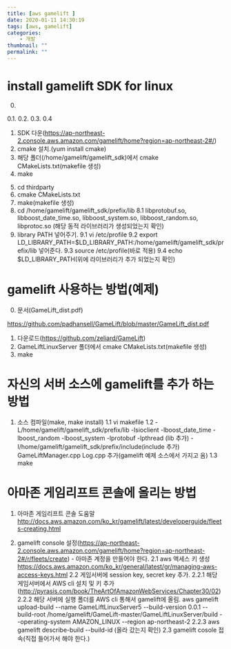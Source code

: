 ```yaml
---
title: [aws gamelift ]
date: 2020-01-11 14:30:19
tags: [aws, gamelift]
categories:
    - 개발
thumbnail: ""
permalink: ""
---
```

# install gamelift SDK for linux
0. 
0.1.
0.2.
0.3.
0.4

1. SDK 다운(https://ap-northeast-2.console.aws.amazon.com/gamelift/home?region=ap-northeast-2#/)
2. cmake 설치.(yum install cmake)
3. 해당 폴더(/home/gamelift/gamelift_sdk)에서 cmake CMakeLists.txt(makefile 생성)
4. make
<!-- more -->
5. cd thirdparty
6. cmake CMakeLists.txt
7. make(makefile 생성)
8. cd /home/gamelift/gamelift_sdk/prefix/lib
 8.1 libprotobuf.so, libboost_date_time.so, libboost_system.so, libboost_random.so, libprotoc.so (해당 동적 라이브러리가 생성되었는지 확인)
9. library PATH 넣어주기.
 9.1 vi /etc/profile
 9.2 export LD_LIBRARY_PATH=$LD_LIBRARY_PATH:/home/gamelift/gamelift_sdk/prefix/lib 넣어준다.
 9.3 source /etc/profile(바로 적용)
 9.4 echo $LD_LIBRARY_PATH(위에 라이브러리가 추가 되었는지 확인)

# gamelift 사용하는 방법(예제)

0. 문서(GameLift_dist.pdf) 

https://github.com/padhansell/GameLift/blob/master/GameLift_dist.pdf


1. 다운로드(https://github.com/zeliard/GameLift)
2. GameLiftLinuxServer 폴더에서 cmake CMakeLists.txt(makefile 생성)
3. make

# 자신의 서버 소스에 gamelift를 추가 하는 방법

1. 소스 컴파일(make, make install)
 1.1 vi makefile
 1.2 -L/home/gamelift/gamelift_sdk/prefix/lib  -lsioclient -lboost_date_time -lboost_random -lboost_system -lprotobuf -lpthread (lib 추가)
      -I/home/gamelift/gamelift_sdk/prefix/include(include 추가)
      GameLiftManager.cpp Log.cpp 추가(gamelift 예제 소스에서 가지고 옴)
 1.3 make

# 아마존 게임리프트 콘솔에 올리는 방법

1. 아마존 게임리프트 콘솔 도움말
http://docs.aws.amazon.com/ko_kr/gamelift/latest/developerguide/fleets-creating.html

2. gamelift console 설정(https://ap-northeast-2.console.aws.amazon.com/gamelift/home?region=ap-northeast-2#/r/fleets/create) - 아마존 계정을 만들어야 한다.
 2.1 aws 액세스 키 생성
  https://docs.aws.amazon.com/ko_kr/general/latest/gr/managing-aws-access-keys.html
 2.2 게임서버에 session key, secret key 추가.
  2.2.1 해당 게임서버에서 AWS cli 설치 및 키 추가(http://pyrasis.com/book/TheArtOfAmazonWebServices/Chapter30/02)
  2.2.2 해당 서버에 실행 폴더를 AWS cli 통해서 gamelift에 올림.
   aws gamelift upload-build --name GameLiftLinuxServer5 --build-version 0.0.1 --build-root /home/gamelift/GameLift-master/GameLiftLinuxServer/build --operating-system AMAZON_LINUX --region ap-northeast-2
  2.2.3 aws gamelift describe-build --build-id (올라 갔는지 확인)
 2.3 gamelift cosole 접속(직접 들어가서 해야 한다.)
